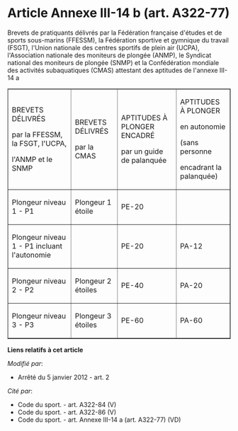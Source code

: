 # Article Annexe III-14 b (art. A322-77)

Brevets de pratiquants délivrés par la Fédération française d'études et de sports sous-marins (FFESSM), la Fédération
sportive et gymnique du travail (FSGT), l'Union nationale des centres sportifs de plein air (UCPA), l'Association nationale
des moniteurs de plongée (ANMP), le Syndicat national des moniteurs de plongée (SNMP) et la Confédération mondiale des
activités subaquatiques (CMAS) attestant des aptitudes de l'annexe III-14 a

<table cellpadding="0" border="1" width="750" align="center">
  <tbody>
    <tr>
      <td>

BREVETS DÉLIVRÉS

par la FFESSM, la FSGT, l'UCPA,

l'ANMP et le SNMP

</td>
      <td>

BREVETS DÉLIVRÉS

par la CMAS

</td>
      <td>

APTITUDES À PLONGER ENCADRÉ

par un guide de palanquée

</td>
      <td>

APTITUDES À PLONGER

en autonomie

(sans personne

encadrant la palanquée)

</td>
    </tr>
    <tr>
      <td>

Plongeur niveau 1 - P1

</td>
      <td>

Plongeur 1 étoile

</td>
      <td>

PE-20

</td>
      <td>

</td>
    </tr>
    <tr>
      <td>

Plongeur niveau 1 - P1 incluant l'autonomie

</td>
      <td>

</td>
      <td>

PE-20

</td>
      <td>

PA-12

</td>
    </tr>
    <tr>
      <td>

Plongeur niveau 2 - P2

</td>
      <td>

Plongeur 2 étoiles

</td>
      <td>

PE-40

</td>
      <td>

PA-20

</td>
    </tr>
    <tr>
      <td>

Plongeur niveau 3 - P3 

</td>
      <td>

Plongeur 3 étoiles

</td>
      <td>

PE-60

</td>
      <td>

PA-60

</td>
    </tr>
  </tbody>
</table>

**Liens relatifs à cet article**

_Modifié par_:

  - Arrêté du 5 janvier 2012 - art. 2

_Cité par_:

  - Code du sport. - art. A322-84 (V)
  - Code du sport. - art. A322-86 (V)
  - Code du sport. - art. Annexe III-14 a (art. A322-77) (VD)
